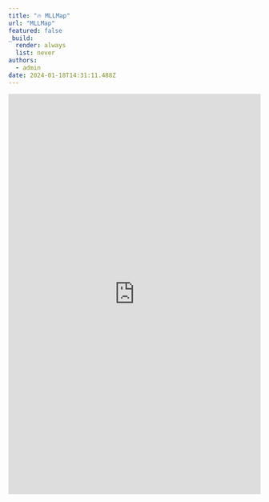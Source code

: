 ```yaml
---
title: "🔥 MLLMap"
url: "MLLMap"
featured: false
_build:
  render: always
  list: never
authors:
  - admin
date: 2024-01-18T14:31:11.488Z
---
```


<iframe src="http://127.0.0.1:5000/" width="100%" height="800px" frameborder="0"></iframe>
